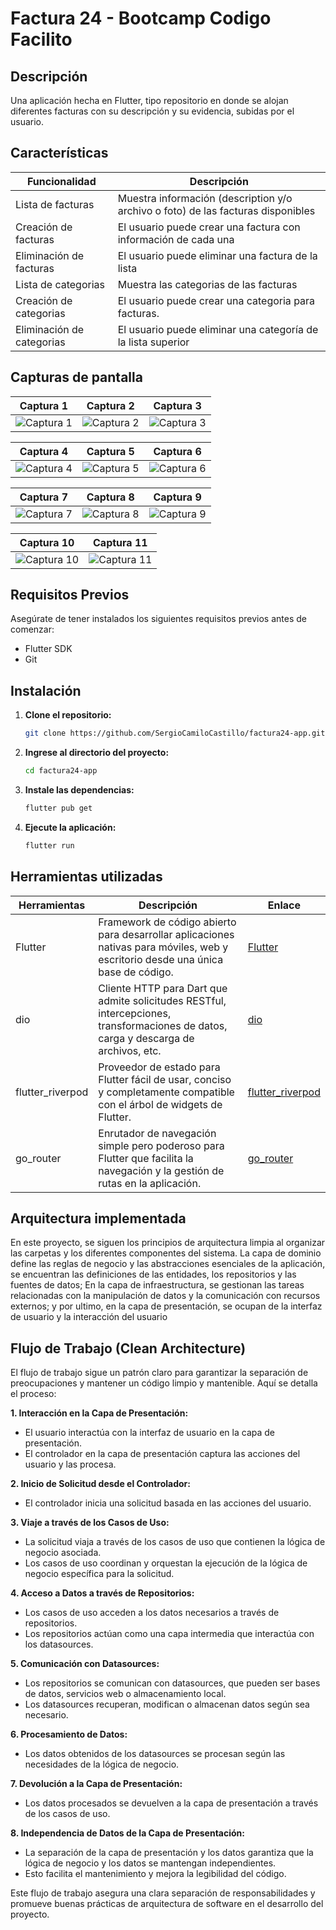 # Factura 24 - Bootcamp Codigo Facilito

## Descripción

Una aplicación hecha en Flutter, tipo repositorio en donde se alojan diferentes facturas con su descripción y su evidencia, subidas por el usuario.

## Características

| Funcionalidad               | Descripción                                     |
|-----------------------------|-------------------------------------------------|
| Lista de facturas         | Muestra información (description y/o archivo o foto) de las facturas disponibles |
| Creación de facturas      | El usuario puede crear una factura con información de cada una |
| Eliminación de facturas      | El usuario puede eliminar una factura de la lista|
| Lista de categorias                  | Muestra las categorias de las facturas|
| Creación de categorias      | El usuario puede crear una categoria para facturas.
| Eliminación de categorias      | El usuario puede eliminar una categoría de la lista superior|   

## Capturas de pantalla

| Captura 1 | Captura 2 | Captura 3 |
| --------- | --------- | --------- |
| ![Captura 1](<Captura de pantalla 2024-03-26 a la(s) 10.05.49 p. m..png>) | ![Captura 2](<Captura de pantalla 2024-03-26 a la(s) 10.09.57 p. m..png>) | ![Captura 3](<Captura de pantalla 2024-03-26 a la(s) 10.14.10 p. m..png>) |

| Captura 4 | Captura 5 | Captura 6 |
| --------- | --------- | --------- |
| ![Captura 4](<Captura de pantalla 2024-03-26 a la(s) 10.06.19 p. m..png>) | ![Captura 5](<Captura de pantalla 2024-03-26 a la(s) 10.09.41 p. m..png>) | ![Captura 6](<Captura de pantalla 2024-03-26 a la(s) 10.19.01 p. m..png>) |

| Captura 7 | Captura 8 | Captura 9 |
| --------- | --------- | --------- |
| ![Captura 7](<Captura de pantalla 2024-03-26 a la(s) 10.20.21 p. m..png>) | ![Captura 8](<Captura de pantalla 2024-03-26 a la(s) 10.06.34 p. m..png>) | ![Captura 9](<Captura de pantalla 2024-03-26 a la(s) 10.12.34 p. m..png>) |

| Captura 10 | Captura 11 |
| ---------- | ---------- |
| ![Captura 10](<Captura de pantalla 2024-03-26 a la(s) 10.12.40 p. m..png>) | ![Captura 11](<Captura de pantalla 2024-03-26 a la(s) 10.13.37 p. m..png>) |


## Requisitos Previos ##

Asegúrate de tener instalados los siguientes requisitos previos antes de comenzar:

* Flutter SDK
* Git

## Instalación

1. **Clone el repositorio:**

   ```bash
   git clone https://github.com/SergioCamiloCastillo/factura24-app.git
2. **Ingrese al directorio del proyecto:**
   ```bash
   cd factura24-app
3. **Instale las dependencias:**
   ```bash
   flutter pub get
4. **Ejecute la aplicación:**
   ```bash
   flutter run

## Herramientas utilizadas

| Herramientas         | Descripción                                                                                                                                                      | Enlace                                         |
|---------------------|------------------------------------------------------------------------------------------------------------------------------------------------------------------|------------------------------------------------|
| Flutter             | Framework de código abierto para desarrollar aplicaciones nativas para móviles, web y escritorio desde una única base de código.                                    | [Flutter](https://flutter.dev/)               
| dio                 | Cliente HTTP para Dart que admite solicitudes RESTful, intercepciones, transformaciones de datos, carga y descarga de archivos, etc.                               | [dio](https://pub.dev/packages/dio)            |
| flutter_riverpod    | Proveedor de estado para Flutter fácil de usar, conciso y completamente compatible con el árbol de widgets de Flutter.                                          | [flutter_riverpod](https://pub.dev/packages/flutter_riverpod) |
| go_router           | Enrutador de navegación simple pero poderoso para Flutter que facilita la navegación y la gestión de rutas en la aplicación.                                      | [go_router](https://pub.dev/packages/go_router) 

## Arquitectura implementada

En este proyecto, se siguen los principios de arquitectura limpia al organizar las carpetas y los diferentes componentes del sistema. La capa de dominio define las reglas de negocio y las abstracciones esenciales de la aplicación, se encuentran las definiciones de las entidades, los repositorios y las fuentes de datos; En la capa de infraestructura, se gestionan las tareas relacionadas con la manipulación de datos y la comunicación con recursos externos; y por ultimo, en la capa de presentación, se ocupan de la interfaz de usuario y la interacción del usuario

## Flujo de Trabajo (Clean Architecture) ##
El flujo de trabajo sigue un patrón claro para garantizar la separación de preocupaciones y mantener un código limpio y mantenible. Aquí se detalla el proceso:

**1. Interacción en la Capa de Presentación:**
  * El usuario interactúa con la interfaz de usuario en la capa de presentación.
  * El controlador en la capa de presentación captura las acciones del usuario y las procesa.

**2. Inicio de Solicitud desde el Controlador:**
  * El controlador inicia una solicitud basada en las acciones del usuario.

**3. Viaje a través de los Casos de Uso:**
  * La solicitud viaja a través de los casos de uso que contienen la lógica de negocio asociada.
  * Los casos de uso coordinan y orquestan la ejecución de la lógica de negocio específica para la solicitud.

**4. Acceso a Datos a través de Repositorios:**
  * Los casos de uso acceden a los datos necesarios a través de repositorios.
  * Los repositorios actúan como una capa intermedia que interactúa con los datasources.

**5. Comunicación con Datasources:**
  * Los repositorios se comunican con datasources, que pueden ser bases de datos, servicios web o almacenamiento local.
  * Los datasources recuperan, modifican o almacenan datos según sea necesario.

**6. Procesamiento de Datos:**
  * Los datos obtenidos de los datasources se procesan según las necesidades de la lógica de negocio.

**7. Devolución a la Capa de Presentación:**
  * Los datos procesados se devuelven a la capa de presentación a través de los casos de uso.

**8. Independencia de Datos de la Capa de Presentación:**
  * La separación de la capa de presentación y los datos garantiza que la lógica de negocio y los datos se mantengan independientes.
  * Esto facilita el mantenimiento y mejora la legibilidad del código.

Este flujo de trabajo asegura una clara separación de responsabilidades y promueve buenas prácticas de arquitectura de software en el desarrollo del proyecto.